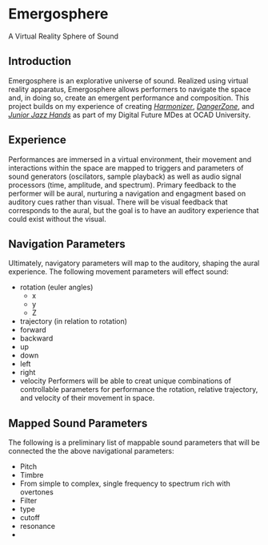 # Emergosphere
A Virtual Reality Sphere of Sound
## Introduction
Emergosphere is an explorative universe of sound. Realized using virtual reality apparatus, Emergosphere allows performers to navigate the space and, in doing so, create an emergent performance and composition. This project builds on my experience of creating _[Harmonizer](http://blog.ocad.ca/wordpress/digf6037-fw201702-01/2017/11/harmonizer/)_, _[DangerZone](https://braithwaite-finlay.format.com/blog/digital-games-blog-003-danger-zone/)_, and _[Junior Jazz Hands](https://braithwaite-finlay.format.com/blog/digital-games-blog-006-jjh-final-submission/)_ as part of my Digital Future MDes at OCAD University.
## Experience
Performances are immersed in a virtual environment, their movement and interactions within the space are mapped to triggers and parameters of sound generators (oscilators, sample playback) as well as audio signal processors (time, amplitude, and spectrum). Primary feedback to the performer will be aural, nurturing a navigation and engagment based on auditory cues rather than visual. There will be visual feedback that corresponds to the aural, but the goal is to have an auditory experience that could exist without the visual.
## Navigation Parameters
Ultimately, navigatory parameters will map to the auditory, shaping the aural experience. The following movement parameters will effect sound:
* rotation (euler angles)
  * x
  * y
  * Z
* trajectory (in relation to rotation)
 * forward
 * backward
 * up
 * down
 * left
 * right
* velocity
Performers will be able to creat unique combinations of controllable parameters for performance the rotation, relative trajectory, and velocity of their movement in space.
## Mapped Sound Parameters
The following is a preliminary list of mappable sound parameters that will be connected the the above navigational parameters:
* Pitch
* Timbre
 * From simple to complex, single frequency to spectrum rich with overtones
* Filter
 * type
 * cutoff
 * resonance
*
